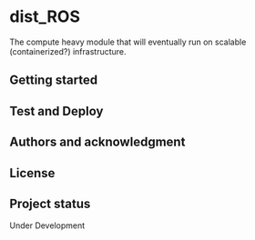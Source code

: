 # dist_ROS

The compute heavy module that will eventually run on scalable (containerized?) infrastructure.

## Getting started

## Test and Deploy

## Authors and acknowledgment

## License

## Project status
Under Development
